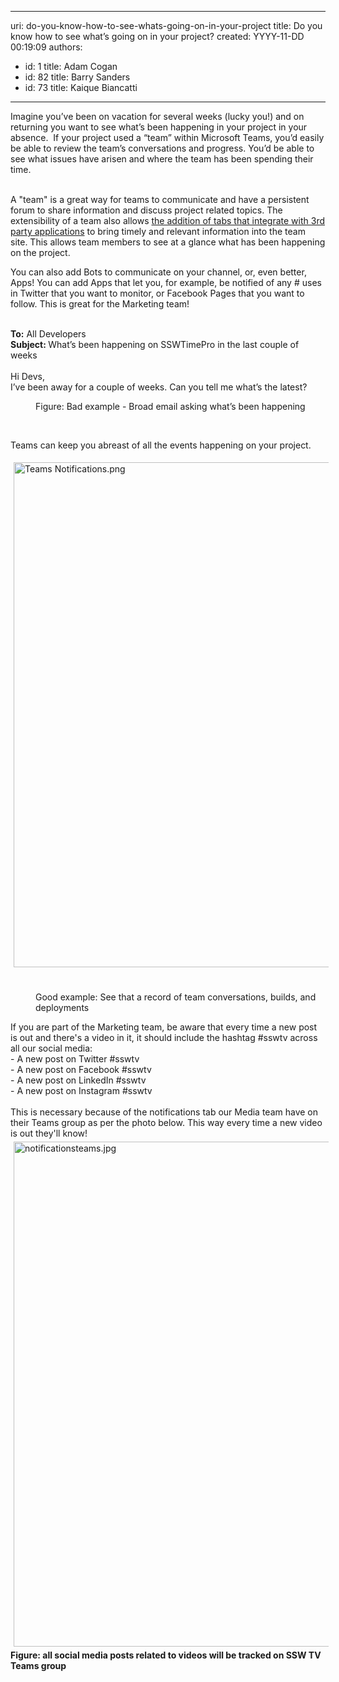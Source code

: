 

---
uri: do-you-know-how-to-see-whats-going-on-in-your-project
title: Do you know how to see what’s going on in your project?
created: YYYY-11-DD 00:19:09
authors:
  - id: 1
    title: Adam Cogan
  - id: 82
    title: Barry Sanders
  - id: 73
    title: Kaique Biancatti
---




<span class='intro'> ​Imagine you’ve been on vacation for several weeks (lucky you!) and on returning you want to see what’s been happening in your project in your absence.&#160; If your project used a “team” within Microsoft Teams, you’d easily be able to review the team’s conversations and progress. You’d be able to see what issues have arisen and where the team has been spending their time.&#160;<br><br> </span>

<p>A &quot;team&quot; is a great way for teams to communicate and have a persistent forum to share information and discuss project related topics. The extensibility of a team also allows <a href="/_layouts/15/FIXUPREDIRECT.ASPX?WebId=3dfc0e07-e23a-4cbb-aac2-e778b71166a2&amp;TermSetId=07da3ddf-0924-4cd2-a6d4-a4809ae20160&amp;TermId=1da93adb-fced-4b91-92ac-4d1375e40009">the addition of tabs that integrate with 3rd party applications</a>&#160;to bring timely and relevant information into the team site.&#160;This allows team members to see at a glance what has been happening on the project.</p><p>You can also add Bots to communicate on your channel, or, even better, Apps! You can add Apps that let you, for example, be notified of any # uses in Twitter that you want to monitor, or Facebook Pages that you want to follow. This is great for the Marketing team!<br><br></p><p class="ssw15-rteElement-GreyBox"> 
   <b>To&#58;</b> All Developers<br><b>Subject&#58; </b>What’s been happening on SSWTimePro in the last couple of weeks<br><br>Hi Devs,<br>I’ve been away for a couple of weeks. Can you tell me what’s the latest?<br></p><dd class="ssw15-rteElement-FigureBad">Figure&#58; Bad example - Broad email asking what’s been happening <br></dd><p><br></p><p>Teams can keep you abreast of all the events happening on your project.<br></p><dl class="goodImage"><dt> <img src="/SiteAssets/how-to-see-what-is-going-on-in-your-project/Teams%20Notifications.png" alt="Teams Notifications.png" style="margin&#58;5px;width&#58;808px;" />​​​<br>​<br></dt><dd>Good example&#58; See that a record of team conversations, builds, and deployments </dd></dl> 

<p></p><p class="ssw15-rteElement-SSW-Only">If you are part of the Marketing team, be aware that every time a new post is out and there's a video in&#160;it,&#160;it should include&#160;the hashtag #sswtv across all&#160;our social media&#58; <br>- A new post on Twitter #sswtv<br>- A new post on Facebook #sswtv<br>- A new post on LinkedIn #sswtv<br>- A new post on Instagram #sswtv<br><br>This is necessary because of the notifications tab our Media team have on their Teams group as per the photo below. This way every time a new video is out they'll know! <br><img src="/SiteAssets/how-to-see-what-is-going-on-in-your-project/notificationsteams.jpg" alt="notificationsteams.jpg" style="margin&#58;5px;width&#58;808px;" /><br><strong>Figure&#58; all social media posts related to videos will be tracked on SSW TV Teams&#160;group </strong><br></p><p></p>


